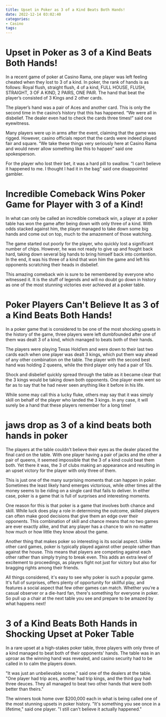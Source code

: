 ```yaml
---
title: Upset in Poker as 3 of a Kind Beats Both Hands!
date: 2022-12-14 03:02:40
categories:
- Casino
tags:
---
```



#  Upset in Poker as 3 of a Kind Beats Both Hands!

In a recent game of poker at Casino Rama, one player was left feeling cheated when they lost to 3 of a kind. In poker, the rank of hands is as follows: Royal flush, straight flush, 4 of a kind, FULL HOUSE, FLUSH, STRAIGHT, 3 OF A KIND, 2 PAIRS, ONE PAIR. The hand that beat the player’s consisted of 3 Kings and 2 other cards.

The player’s hand was a pair of Aces and another card. This is only the second time in the casino’s history that this has happened. “We were all in disbelief. The dealer even had to check the cards three times!” said one eyewitness.

Many players were up in arms after the event, claiming that the game was rigged. However, casino officials report that the cards were indeed played fair and square. “We take these things very seriously here at Casino Rama and would never allow something like this to happen” said one spokesperson.

For the player who lost their bet, it was a hard pill to swallow. “I can’t believe it happened to me. I thought I had it in the bag” said one disappointed gambler.

#  Incredible Comeback Wins Poker Game for Player with 3 of a Kind!

In what can only be called an incredible comeback win, a player at a poker table has won the game after being down with only three of a kind. With odds stacked against him, the player managed to take down some big hands and come out on top, much to the amazement of those watching.

The game started out poorly for the player, who quickly lost a significant number of chips. However, he was not ready to give up and fought back hard, taking down several big hands to bring himself back into contention. In the end, it was his three of a kind that won him the game and left his opponents scratching their heads in disbelief.

This amazing comeback win is sure to be remembered by everyone who witnessed it. It is the stuff of legends and will no doubt go down in history as one of the most stunning victories ever achieved at a poker table.

#  Poker Players Can't Believe It as 3 of a Kind Beats Both Hands!

In a poker game that is considered to be one of the most shocking upsets in the history of the game, three players were left dumbfounded after one of them was dealt 3 of a kind, which managed to beats both of their hands.

The players were playing Texas Hold’em and were down to their last two cards each when one player was dealt 3 kings, which put them way ahead of any other combination on the table. The player with the second best hand was holding 2 queens, while the third player only had a pair of 10s.

Shock and disbelief quickly spread through the table as it became clear that the 3 kings would be taking down both opponents. One player even went so far as to say that he had never seen anything like it before in his life.

While some may call this a lucky fluke, others may say that it was simply skill on behalf of the player who landed the 3 kings. In any case, it will surely be a hand that these players remember for a long time!

#   jaws drop as 3 of a kind beats both hands in poker

The players at the table couldn't believe their eyes as the dealer placed the final card on the table. With one player having a pair of jacks and the other a pair of queens, it seemed impossible that the 3 of a kind could beat them both. Yet there it was, the 3 of clubs making an appearance and resulting in an upset victory for the player with only three of them.

This is just one of the many surprising moments that can happen in poker. Sometimes the least likely hand emerges victorious, while other times all the money seems to be riding on a single card that fails to deliver. In either case, poker is a game that is full of surprises and interesting moments.

One reason for this is that poker is a game that involves both chance and skill. While luck does play a role in determining the outcome, skilled players can often make good decisions that give them an edge over their opponents. This combination of skill and chance means that no two games are ever exactly alike, and that any player has a chance to win no matter how much or how little they know about the game.

Another thing that makes poker so interesting is its social aspect. Unlike other card games, poker is typically played against other people rather than against the house. This means that players are competing against each other rather than simply trying to break even. This adds an extra level of excitement to proceedings, as players fight not just for victory but also for bragging rights among their friends.

All things considered, it's easy to see why poker is such a popular game. It's full of surprises, offers plenty of opportunity for skillful play, and features a social aspect that few other games can match. Whether you're a casual observer or a die-hard fan, there's something for everyone in poker. So pull up a chair at the next table you see and prepare to be amazed by what happens next!

#  3 of a Kind Beats Both Hands in Shocking Upset at Poker Table

In a rare upset at a high-stakes poker table, three players with only three of a kind managed to beat both of their opponents' hands. The table was in an uproar as the winning hand was revealed, and casino security had to be called in to calm the players down.

"It was just an unbelievable scene," said one of the dealers at the table. "One player had trip aces, another had trip kings, and the third guy had three deuces. They all managed to beat two other hands that were both better than theirs."

The winners took home over $200,000 each in what is being called one of the most stunning upsets in poker history. "It's something you see once in a lifetime," said one player. "I still can't believe it actually happened."